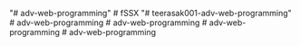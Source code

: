"# adv-web-programming" 
#   f S S X  
 "# teerasak001-adv-web-programming" 
#   a d v - w e b - p r o g r a m m i n g  
 #   a d v - w e b - p r o g r a m m i n g  
 #   a d v - w e b - p r o g r a m m i n g  
 #   a d v - w e b - p r o g r a m m i n g  
 